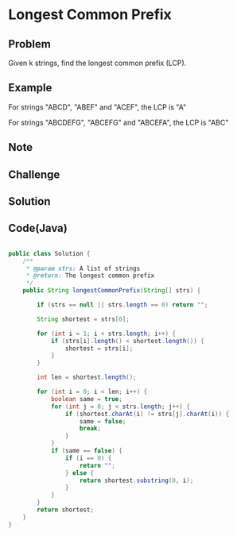 Longest Common Prefix
===


Problem
-------

Given k strings, find the longest common prefix (LCP).

Example
-------

For strings "ABCD", "ABEF" and "ACEF", the LCP is "A"

For strings "ABCDEFG", "ABCEFG" and "ABCEFA", the LCP is "ABC"

Note
---------

Challenge
---------

Solution
--------



Code(Java)
----------

```java

public class Solution {
    /**
     * @param strs: A list of strings
     * @return: The longest common prefix
     */
    public String longestCommonPrefix(String[] strs) {

        if (strs == null || strs.length == 0) return "";

        String shortest = strs[0];

        for (int i = 1; i < strs.length; i++) {
            if (strs[i].length() < shortest.length()) {
                shortest = strs[i];
            }
        }

        int len = shortest.length();

        for (int i = 0; i < len; i++) {
            boolean same = true;
            for (int j = 0; j < strs.length; j++) {
                if (shortest.charAt(i) != strs[j].charAt(i)) {
                    same = false;
                    break;
                }
            }
            if (same == false) {
                if (i == 0) {
                    return "";
                } else {
                    return shortest.substring(0, i);
                }
            }
        }
        return shortest;
    }
}
```
